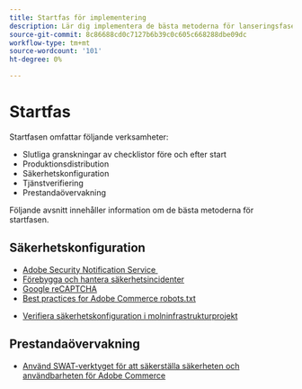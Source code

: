 ```yaml
---
title: Startfas för implementering
description: Lär dig implementera de bästa metoderna för lanseringsfasen av Adobe Commerce-projekt.
source-git-commit: 8c86688cd0c7127b6b39c0c605c668288dbe09dc
workflow-type: tm+mt
source-wordcount: '101'
ht-degree: 0%

---
```



# Startfas

Startfasen omfattar följande verksamheter:

- Slutliga granskningar av checklistor före och efter start
- Produktionsdistribution
- Säkerhetskonfiguration
- Tjänstverifiering
- Prestandaövervakning

Följande avsnitt innehåller information om de bästa metoderna för startfasen.

## Säkerhetskonfiguration

- [Adobe Security Notification Service &#x200B;](security-notification-service.md)
- [Förebygga och hantera säkerhetsincidenter](prevent-respond-security-incident.md)
- [Google reCAPTCHA](https://docs.magento.com/user-guide/stores/security-google-recaptcha.html)
- [Best practices for Adobe Commerce robots.txt &#x200B;](robots-txt.md)
<!-- - [Install the latest security patches](https://helpx.adobe.com/security/products/magento/apsb22-12.html) - CTAG deck -->
- [Verifiera säkerhetskonfiguration i molninfrastrukturprojekt](https://devdocs.magento.com/cloud/live/site-launch-checklist.html#security-configuration)

## Prestandaövervakning

- [Använd SWAT-verktyget för att säkerställa säkerheten och användbarheten för Adobe Commerce](../../../tools/site-wide-analysis-tool/intro.md#integrations-with-other-adobe-commerce-support-tools)
